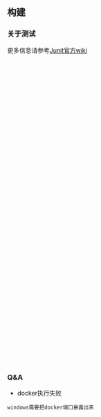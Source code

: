 ## 构建
### 关于测试
更多信息请参考[Junit官方wiki](https://github.com/junit-team/junit4/wiki)
```



















































```
### Q&A
* docker执行失败
```
windows需要把docker端口暴露出来
```
